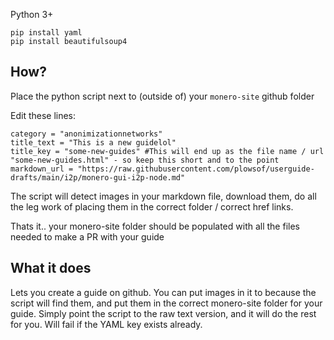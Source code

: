 Python 3+
```
pip install yaml
pip install beautifulsoup4
```
## How? 

Place the python script next to (outside of) your `monero-site` github folder    

Edit these lines:
```
category = "anonimizationnetworks"
title_text = "This is a new guidelol" 
title_key = "some-new-guides" #This will end up as the file name / url "some-new-guides.html" - so keep this short and to the point 
markdown_url = "https://raw.githubusercontent.com/plowsof/userguide-drafts/main/i2p/monero-gui-i2p-node.md"
```
The script will detect images in your markdown file, download them, do all the leg work of placing them in the correct folder / correct href links.    

Thats it.. your monero-site folder should be populated with all the files needed to make a PR with your guide

## What it does

Lets you create a guide on github. You can put images in it to because the script will find them, and put them in the correct monero-site folder for your guide. Simply point the script to the raw text version, and it will do the rest for you. Will fail if the YAML key exists already.
